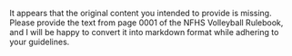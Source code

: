It appears that the original content you intended to provide is missing. Please provide the text from page 0001 of the NFHS Volleyball Rulebook, and I will be happy to convert it into markdown format while adhering to your guidelines.
